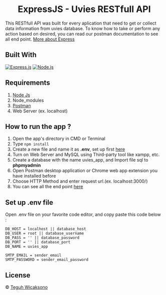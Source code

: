 <h1 align="center">ExpressJS - Uvies RESTfull API</h1>

This RESTfull API was built for every aplication that need to get or collect data information from uvies database. To know how to take or perform any action based on desired, you can read our postman documentation to see all end point. [More about Express](https://en.wikipedia.org/wiki/Express.js)

## Built With

[![Express.js](https://img.shields.io/badge/Express.js-4.x-orange.svg?style=rounded-square)](https://expressjs.com/en/starter/installing.html)
[![Node.js](https://img.shields.io/badge/Node.js-v.12.13-green.svg?style=rounded-square)](https://nodejs.org/)

## Requirements

1. <a href="https://nodejs.org/en/download/">Node Js</a>
2. Node_modules
3. <a href="https://www.getpostman.com/">Postman</a>
4. Web Server (ex. localhost)

## How to run the app ?

1. Open the app's directory in CMD or Terminal
2. Type `npm install`
3. Create a new file and name it as **.env**, set up first [here](#set-up-env-file)
4. Turn on Web Server and MySQL using Third-party tool like xampp, etc.
5. Create a database with the name uvies_app, and Import file sql to **phpmyadmin**
6. Open Postman desktop application or Chrome web app extension you have installed before
7. Choose HTTP Method and enter request url.(ex. localhost:3000/)
8. You can see all the end point [here](https://documenter.getpostman.com/view/13803139/TzRLmr9u)

## Set up .env file

Open .env file on your favorite code editor, and copy paste this code below :

```
DB_HOST = localhost || database_host
DB_USER = root || database_username
DB_PASS = '' || database_password
DB_PORT = '' || database_port
DB_NAME = uvies_app

SMTP_EMAIL = sender_email
SMTP_PASSWORD = sender_email_password
```

## License

© [Teguh Wicaksono](https://github.com/twicks95/)
